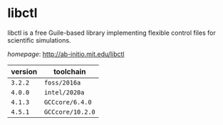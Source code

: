 # libctl

libctl is a free Guile-based library implementing flexible control files for scientific simulations.

*homepage*: <http://ab-initio.mit.edu/libctl>

version | toolchain
--------|----------
``3.2.2`` | ``foss/2016a``
``4.0.0`` | ``intel/2020a``
``4.1.3`` | ``GCCcore/6.4.0``
``4.5.1`` | ``GCCcore/10.2.0``
